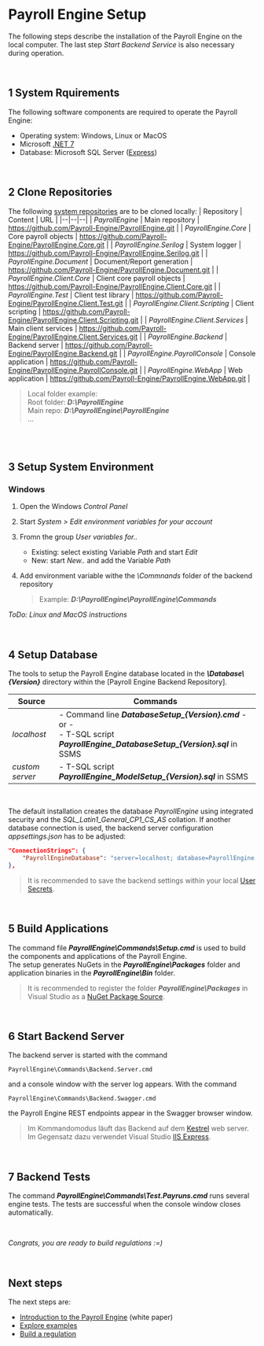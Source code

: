 <h1>Payroll Engine Setup</h1>

The following steps describe the installation of the Payroll Engine on the local computer.
The last step *Start Backend Service* is also necessary during operation.

<br />

## 1 System Rquirements
The following software components are required to operate the Payroll Engine:
- Operating system: Windows, Linux or MacOS
- Microsoft [.NET 7](https://dotnet.microsoft.com/en-us/download/dotnet/7.0)
- Database: Microsoft SQL Server ([Express](https://www.microsoft.com/en-us/download/details.aspx?id=104781))

<br />

## 2 Clone Repositories
The following [system repositories](Repositories.md) are to be cloned locally:
| Repository                          | Content                     | URL |
|--|--|--|
| *PayrollEngine*                     | Main repository             | https://github.com/Payroll-Engine/PayrollEngine.git |
| *PayrollEngine.Core*                | Core payroll objects        | https://github.com/Payroll-Engine/PayrollEngine.Core.git |
| *PayrollEngine.Serilog*             | System logger               | https://github.com/Payroll-Engine/PayrollEngine.Serilog.git |
| *PayrollEngine.Document*            | Document/Report generation  | https://github.com/Payroll-Engine/PayrollEngine.Document.git |
| *PayrollEngine.Client.Core*         | Client core payroll objects | https://github.com/Payroll-Engine/PayrollEngine.Client.Core.git |
| *PayrollEngine.Test*                | Client test library         | https://github.com/Payroll-Engine/PayrollEngine.Client.Test.git |
| *PayrollEngine.Client.Scripting*    | Client scripting            | https://github.com/Payroll-Engine/PayrollEngine.Client.Scripting.git |
| *PayrollEngine.Client.Services*     | Main client services        | https://github.com/Payroll-Engine/PayrollEngine.Client.Services.git |
| *PayrollEngine.Backend*             | Backend server              | https://github.com/Payroll-Engine/PayrollEngine.Backend.git |
| *PayrollEngine.PayrollConsole*      | Console application         | https://github.com/Payroll-Engine/PayrollEngine.PayrollConsole.git |
| *PayrollEngine.WebApp*              | Web application             | https://github.com/Payroll-Engine/PayrollEngine.WebApp.git |
<br/>

> Local folder example:<br />Root folder: ***D:\PayrollEngine***<br />Main repo: ***D:\PayrollEngine\PayrollEngine***<br />...

<br /><br />

## 3 Setup System Environment
### Windows
1.	Open the Windows *Control Panel*
2.	Start *System > Edit environment variables for your account*
3.	Fromn the group *User variables for..*
    - Existing: select existing Variable *Path* and start *Edit*
    - New: start *New..* and add the Variable *Path*
4.	Add environment variable withe the *\Commnands* folder of the backend repository<br />

    > Example: ***D:\PayrollEngine\PayrollEngine\Commands***

*ToDo: Linux and MacOS instructions*

<br />

## 4 Setup Database
The tools to setup the Payroll Engine database located in the ***\Database\\{Version}*** directory within the [Payroll Engine Backend Repository].

| Source                   | Commands        |
|--|--|
|*localhost*| - Command line ***DatabaseSetup_{Version}.cmd*** - or -<br />- T-SQL script ***PayrollEngine_DatabaseSetup_{Version}.sql*** in SSMS |
|*custom server*| - T-SQL script ***PayrollEngine_ModelSetup_{Version}.sql*** in SSMS |
<br />

The default installation creates the database *PayrollEngine* using integrated security and the *SQL_Latin1_General_CP1_CS_AS* collation. If another database connection is used, the backend server configuration *appsettings.json* has to be adjusted:
```json
"ConnectionStrings": {
    "PayrollEngineDatabase": "server=localhost; database=PayrollEngine; Integrated Security=SSPI; Connection Timeout=1000"
},
```
> It is recommended to save the backend settings within your local [User Secrets](https://learn.microsoft.com/en-us/aspnet/core/security/app-secrets).

<br />

## 5 Build Applications
The command file ***PayrollEngine\Commands\Setup.cmd*** is used to build the components and applications of the Payroll Engine.
<br />
The setup generates NuGets in the ***PayrollEngine\Packages*** folder and application binaries in the ***PayrollEngine\Bin*** folder.

> It is recommended to register the folder ***PayrollEngine\Packages*** in Visual Studio as a [NuGet Package Source](https://learn.microsoft.com/en-us/nuget/consume-packages/install-use-packages-visual-studio).

<br />

## 6 Start Backend Server
The backend server is started with the command 
```
PayrollEngine\Commands\Backend.Server.cmd
```
and a console window with the server log appears. With the command
```
PayrollEngine\Commands\Backend.Swagger.cmd
```
the Payroll Engine REST endpoints appear in the Swagger browser window.

> Im Kommandomodus läuft das Backend auf dem [Kestrel](https://learn.microsoft.com/en-us/aspnet/core/fundamentals/servers/kestrel) web server. Im Gegensatz dazu verwendet Visual Studio [IIS Express](https://learn.microsoft.com/en-us/iis/extensions/introduction-to-iis-express/iis-express-overview).

<br />

## 7 Backend Tests
The command ***PayrollEngine\Commands\Test.Payruns.cmd*** runs several engine tests. The tests are successful when the console window closes automatically.

<br />

*Congrats, you are ready to build regulations :=)*

<br />

## Next steps
The next steps are:
- [Introduction to the Payroll Engine](PayrolEngineWhitePaper.pdf) (white paper)
- [Explore examples](https://github.com/Payroll-Engine/PayrollEngine/tree/main/Examples)
- [Build a regulation](RegulationBuild.md)

